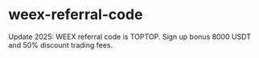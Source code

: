 # weex-referral-code
Update 2025: WEEX referral code is TOPTOP. Sign up bonus 8000 USDT and 50% discount trading fees.
